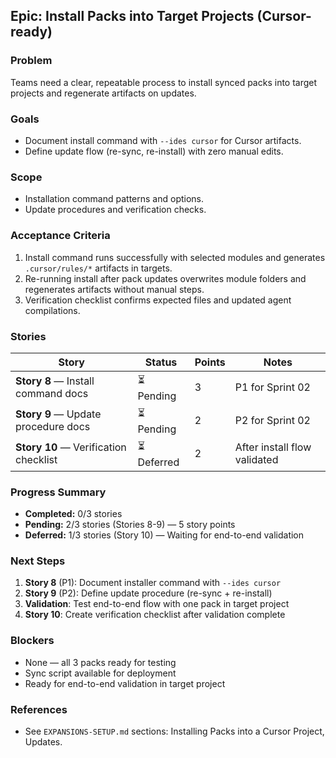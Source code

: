## Epic: Install Packs into Target Projects (Cursor-ready)

### Problem
Teams need a clear, repeatable process to install synced packs into target projects and regenerate artifacts on updates.

### Goals
- Document install command with `--ides cursor` for Cursor artifacts.
- Define update flow (re-sync, re-install) with zero manual edits.

### Scope
- Installation command patterns and options.
- Update procedures and verification checks.

### Acceptance Criteria
1. Install command runs successfully with selected modules and generates `.cursor/rules/*` artifacts in targets.
2. Re-running install after pack updates overwrites module folders and regenerates artifacts without manual steps.
3. Verification checklist confirms expected files and updated agent compilations.

### Stories

| Story | Status | Points | Notes |
|-------|--------|--------|-------|
| **Story 8** — Install command docs | ⏳ Pending | 3 | P1 for Sprint 02 |
| **Story 9** — Update procedure docs | ⏳ Pending | 2 | P2 for Sprint 02 |
| **Story 10** — Verification checklist | ⏳ Deferred | 2 | After install flow validated |

### Progress Summary
- **Completed:** 0/3 stories
- **Pending:** 2/3 stories (Stories 8-9) — 5 story points
- **Deferred:** 1/3 stories (Story 10) — Waiting for end-to-end validation

### Next Steps
1. **Story 8** (P1): Document installer command with `--ides cursor`
2. **Story 9** (P2): Define update procedure (re-sync + re-install)
3. **Validation**: Test end-to-end flow with one pack in target project
4. **Story 10**: Create verification checklist after validation complete

### Blockers
- None — all 3 packs ready for testing
- Sync script available for deployment
- Ready for end-to-end validation in target project

### References
- See `EXPANSIONS-SETUP.md` sections: Installing Packs into a Cursor Project, Updates.


